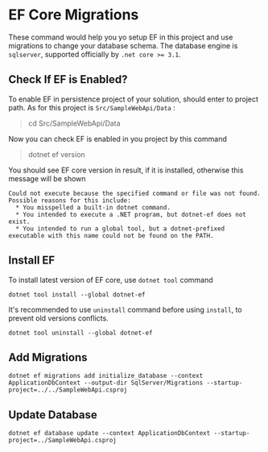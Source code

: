# EF Core Migrations
These command would help you yo setup EF in this project and use migrations to
change your database schema. The database engine is `sqlserver`, supported officially
by `.net core >= 3.1`.

## Check If EF is Enabled?
To enable EF in persistence project of your solution, should enter to project
path. As for this project is `Src/SampleWebApi/Data` :
> cd Src/SampleWebApi/Data 

Now you can check EF is enabled in you project by this command 
>dotnet ef version

You should see EF core version in result, if it is installed, otherwise 
this message will be shown
```
Could not execute because the specified command or file was not found.
Possible reasons for this include:
  * You misspelled a built-in dotnet command.
  * You intended to execute a .NET program, but dotnet-ef does not exist.
  * You intended to run a global tool, but a dotnet-prefixed executable with this name could not be found on the PATH.
```

## Install EF
To install latest version of EF core, use `dotnet tool` command
```
dotnet tool install --global dotnet-ef
```
It's recommended to use `uninstall` command before using `install`, to prevent
old versions conflicts.
```
dotnet tool uninstall --global dotnet-ef
```

## Add Migrations

```
dotnet ef migrations add initialize_database --context ApplicationDbContext --output-dir SqlServer/Migrations --startup-project=../../SampleWebApi.csproj
```

## Update Database

```
dotnet ef database update --context ApplicationDbContext --startup-project=../SampleWebApi.csproj

```
